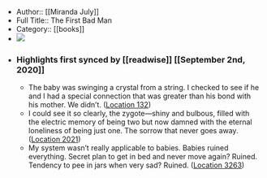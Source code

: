 - Author:: [[Miranda July]]
- Full Title:: The First Bad Man
- Category:: [[books]]
- ![](https://images-na.ssl-images-amazon.com/images/I/41zPmS4BKbL._SL400_.jpg)
- ### Highlights first synced by [[readwise]] [[September 2nd, 2020]]
    - The baby was swinging a crystal from a string. I checked to see if he and I had a special connection that was greater than his bond with his mother. We didn’t. ([Location 132](https://readwise.io/to_kindle?action=open&asin=B00IWTWTFA&location=132))
    - I could see it so clearly, the zygote—shiny and bulbous, filled with the electric memory of being two but now damned with the eternal loneliness of being just one. The sorrow that never goes away. ([Location 2021](https://readwise.io/to_kindle?action=open&asin=B00IWTWTFA&location=2021))
    - My system wasn’t really applicable to babies. Babies ruined everything. Secret plan to get in bed and never move again? Ruined. Tendency to pee in jars when very sad? Ruined. ([Location 3263](https://readwise.io/to_kindle?action=open&asin=B00IWTWTFA&location=3263))
